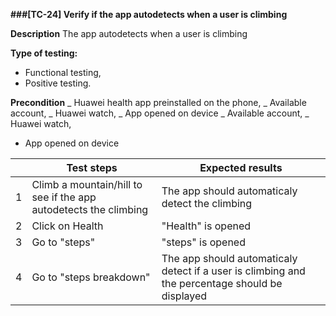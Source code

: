 **###[TC-24] Verify if the app autodetects when a user is climbing**

**Description**
The app autodetects when a user is climbing

**Type of testing:**

- Functional testing,
- Positive testing.

**Precondition**
_ Huawei health app preinstalled on the phone,
_ Available account,
_ Huawei watch,
_ App opened on device
_ Available account,
_ Huawei watch,

- App opened on device

|     | **Test steps**                                                   | **Expected results**                                                                            |
| --- | ---------------------------------------------------------------- | ----------------------------------------------------------------------------------------------- |
| 1   | Climb a mountain/hill to see if the app autodetects the climbing | The app should automaticaly detect the climbing                                                 |
| 2   | Click on Health                                                  | "Health" is opened                                                                              |
| 3   | Go to "steps"                                                    | "steps" is opened                                                                               |
| 4   | Go to "steps breakdown"                                          | The app should automaticaly detect if a user is climbing and the percentage should be displayed |
